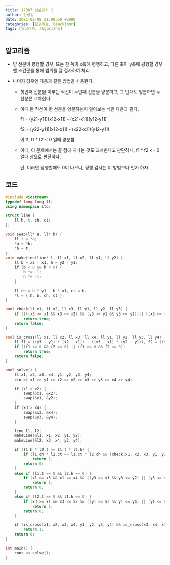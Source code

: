 ```yaml
---
title: 17387 선분교차 2
author: 신성일
date: 2021-08-08 21:00:00 +0900
categories: [알고리즘, beackjoon]
tags: [알고리즘, algorithm]
---
```


## 알고리즘

- 양 선분이 평행할 경우, 또는 한 쪽이 x축에 평행하고, 다른 축이 y축에 평행할 경우엔 조건문을 통해 범위를 잘 검사하여 처리

- 나머지 경우엔 다음과 같은 방법을 사용한다.

  - 첫번째 선분을 이루는 직선이 두번째 선분을 양분하고, 그 반대도 양분하면 두 선분은 교차한다.

  - 이때 한 직선이 한 선분을 양분하는지 알아보는 식은 다음과 같다.

    f1 = (y21-y11)(x12-x11) - (x21-x11)(y12-y11)

    f2 = (y22-y11)(x12-x11) - (x22-x11)(y12-y11)

    이고, f1 \* f2 < 0 일때 양분함.

  - 이때, 이 문제에서는 끝 점에 지나는 것도 교차한다고 판단하니, f1 \* f2 <= 0 일때 참으로 판단하자.

    단, 이러면 평행할때도 0이 나오니, 평행 검사는 이 방법보다 먼저 하자.

## 코드

```c++
#include <iostream>
typedef long long ll;
using namespace std;

struct line {
	ll h, t, ch, ct;
};

void swap(ll* a, ll* b) {
	ll t = *a;
	*a = *b;
	*b = t;
}
void makeLine(line* l, ll x1, ll x2, ll y1, ll y2) {
	ll b = x2 - x1, h = y2 - y1;
	if (b < 0 && h < 0) {
		b *= -1;
		h *= -1;
	}

	ll ch = b * y1 - h * x1, ct = b;
	*l = { h, b, ch, ct };
}

bool check(ll x1, ll x2, ll x3, ll y1, ll y2, ll y3) {
	if ((((x3 >= x1 && x3 <= x2) && (y3 >= y1 && y3 <= y2))|| ((x3 <= x1 && x3 >= x2) && (y3 <= y1 && y3 >= y2))))
		return true;
	return false;
}

bool is_cross(ll x1, ll x2, ll x3, ll x4, ll y1, ll y2, ll y3, ll y4) {
	ll f1 = ((y3 - y1) * (x2 - x1)) - ((x3 - x1) * (y2 - y1)), f2 = ((y4 - y1) * (x2 - x1)) - ((x4 - x1) * (y2 - y1));
	if ((f1 <= 0 && f2 >= 0) || (f1 >= 0 && f2 <= 0))
		return true;
	return false;
}

bool solve() {
	ll x1, x2, x3, x4, y1, y2, y3, y4;
	cin >> x1 >> y1 >> x2 >> y2 >> x3 >> y3 >> x4 >> y4;

	if (x1 > x2) {
		swap(&x1, &x2);
		swap(&y1, &y2);
	}
	if (x3 > x4) {
		swap(&x3, &x4);
		swap(&y3, &y4);
	}

	line l1, l2;
	makeLine(&l1, x1, x2, y1, y2);
	makeLine(&l2, x3, x4, y3, y4);

	if (l1.h * l2.t == l1.t * l2.h) {
		if (l1.ch * l2.ct == l1.ct * l2.ch && (check(x1, x2, x3, y1, y2, y3) || check(x1, x2, x4, y1, y2, y4) || check(x3, x4, x1, y3, y4, y1) || check(x3, x4, x2, y3, y4, y2)))
			return 1;
		return 0;
	}
	else if (l1.t == 0 && l2.h == 0) {
		if (x1 >= x3 && x1 <= x4 && ((y3 >= y1 && y3 <= y2) || (y3 <= y1 && y3 >= y2)))
			return 1;
		return 0;
	}
	else if (l2.t == 0 && l1.h == 0) {
		if (x3 >= x1 && x3 <= x2 && ((y1 >= y3 && y1 <= y4) || (y1 <= y3 && y1 >= y4)))
			return 1;
		return 0;
	}

	if (is_cross(x1, x2, x3, x4, y1, y2, y3, y4) && is_cross(x3, x4, x1, x2, y3, y4, y1, y2))
		return 1;
	return 0;
}

int main() {
	cout << solve();
}
```
